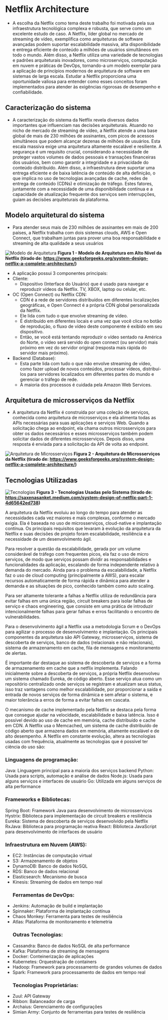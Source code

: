 # Netflix Architecture
 - A escolha da Netflix como tema deste trabalho foi motivada pela sua infraestrutura tecnológica complexa e robusta, que serve como um excelente estudo de caso. A Netflix, líder global no mercado de streaming de vídeo, exemplifica como arquiteturas de software avançadas podem suportar escalabilidade massiva, alta disponibilidade e entrega eficiente de conteúdo a milhões de usuários simultâneos em todo o mundo. Além disso, a Netflix utiliza uma variedade de tecnologias e padrões arquiteturais inovadores, como microserviços, computação em nuvem e práticas de DevOps, tornando-a um modelo exemplar para a aplicação de princípios modernos de arquitetura de software em sistemas de larga escala. Estudar a Netflix proporciona uma oportunidade valiosa para entender como esses conceitos foram implementados para atender às exigências rigorosas de desempenho e confiabilidade.

## Caracterização do sistema
 - A caracterização do sistema da Netflix revela diversos dados importantes que influenciam nas decisões arquiteturais. Atuando no nicho de mercado de streaming de vídeo, a Netflix atende a uma base global de mais de 230 milhões de assinantes, com picos de acessos simultâneos que podem alcançar dezenas de milhões de usuários. Esta escala massiva exige uma arquitetura altamente escalável e resiliente. A segurança é um requisito crucial, considerando a necessidade de proteger vastos volumes de dados pessoais e transações financeiras dos usuários, bem como garantir a integridade e a privacidade do conteúdo distribuído. Além disso, a infraestrutura deve suportar uma entrega eficiente e de baixa latência de conteúdo de alta definição, o que implica no uso de tecnologias avançadas de cache, redes de entrega de conteúdo (CDNs) e otimização de tráfego. Estes fatores, juntamente com a necessidade de uma disponibilidade contínua e a capacidade de atualização frequente dos serviços sem interrupções, guiam as decisões arquiteturais da plataforma.

## Modelo arquitetural do sistema
- Para atender seus mais de 230 milhões de assinantes em mais de 200 países, a Netflix trabalha com dois sistemas clouds, AWS e Open Connect, que trabalham juntas para prover uma boa responsabilidade e streaming de alta qualidade a seus usuários

![Modelo de Arquitetura](imagens/Netflix-High-Level-System-Architecture.png "Modelo de Arquitetura em Alto Nível")
**Figura 1 - Modelo de Arquitetura em Alto Nível da Netflix (tirado de: https://www.geeksforgeeks.org/system-design-netflix-a-complete-architecture/)**

- A aplicação possui 3 componentes principais:
- Cliente:
    - Dispositivo (Interface do Usuário) que é usado para navegar e reproduzir vídeos da Netflix. TV, XBOX, laptop ou celular, etc.
- OC (Open Connect) ou Netflix CDN:
    - CDN é a rede de servidores distribuídos em diferentes localizações geográficas, e Open Connect é a própria CDN global personalizada da Netflix.
    - Ele lida com tudo o que envolve streaming de vídeo.
    - É distribuído em diferentes locais e uma vez que você clica no botão de reprodução, o fluxo de vídeo deste componente é exibido em seu dispositivo.
    - Então, se você está tentando reproduzir o vídeo sentado na América do Norte, o vídeo será servido do open connect (ou servidor) mais próximo em vez do servidor original (resposta mais rápida do servidor mais próximo).
- Backend (Database):
     - Esta parte lida com tudo o que não envolve streaming de vídeo, como fazer upload de novos conteúdos, processar vídeos, distribuí-los para servidores localizados em diferentes partes do mundo e gerenciar o tráfego de rede.
     - A maioria dos processos é cuidada pela Amazon Web Services.

## Arquitetura de microsserviços da Netflix
- A arquitetura da Netflix é construída por uma coleção de serviços, conhecida como arquitetura de microserviços e ela alimenta todas as APIs necessárias para suas aplicações e serviços Web. Quando a solicitação chega ao endpoint, ela chama outros microsserviços para obter os dados necessários e esses microsserviços também podem solicitar dados de diferentes microsserviços. Depois disso, uma resposta é enviada para a solicitação da API de volta ao endpoint.

![Arquitetura de Microsserviços](imagens/microservice-architecture.jpg "Modelo de Arquitetura em Alto Nível")
**Figura 2 - Arquitetura de Microsserviços da Netflix (tirado de: https://www.geeksforgeeks.org/system-design-netflix-a-complete-architecture/)**

## Tecnologias Utilizadas

![Tecnologias](imagens/technologies-of-netflix.jpg "Modelo de Arquitetura em Alto Nível")
**Figura 3 - Tecnologias Usadas pelo Sistema (tirado de: https://saxenasanket.medium.com/system-design-of-netflix-part-1-4d65642ed738)**

A arquitetura da Netflix evoluiu ao longo do tempo para atender as necessidades cada vez maiores e mais complexas, conforme o mercado exigia. Ela é baseada no uso de microsserviços, cloud-native e implantação contínua.
	Os principais requisitos que levaram à evolução da arquitetura da Netflix e suas decisões de projeto foram escalabilidade, resiliência e a necessidade de um desenvolvimento ágil.
 
Para resolver a questão da escalabilidade, gerada por um volume considerável de tráfego com frequentes picos, ela faz o uso de micro serviços, de modo que serviços possam dividir as responsabilidades e funcionalidades da aplicação, escalando de forma independente relativo à demanda do mercado. Ainda para o problema da escalabilidade, a Netflix faz o uso de cloud computing (principalmente a AWS), para escalar recursos automaticamente de forma rápida e dinâmica para atender a demanda e as situações de pico, conhecido também como auto scaling.

Para ser altamente tolerante a falhas a Netflix utiliza de redundância para evitar falhas em uma única região, circuit breakers para isolar falhas de serviço e chaos engineering, que consiste em uma prática de introduzir intencionalmente falhas para gerar falhas e erros facilitando o encontro de vulnerabilidades.

Para o desenvolvimento ágil a Netflix usa a metodologia Scrum e o DevOps para agilizar o processo de desenvolvimento e implantação.
	Os principais componentes da arquitetura são API Gateway, microsserviços, sistema de descoberta de serviços, banco de dados (relacionais e não relacionais), sistema de armazenamento em cache, fila de mensagens e monitoramento de alertas.
 
É importante dar destaque ao sistema de descoberta de serviços e a forma de armazenamento em cache que a netflix implementa. Falando inicialmente sobre a descoberta de serviços, a própria Netflix desenvolveu um sistema chamado Eureka, de código aberto. Esse serviço atua como um repositório centralizado onde serviços se registram e atualizam seus status, isso traz vantagens como melhor escalabilidade, por proporcionar a saída e entrada de novos serviços de forma dinâmica e sem afetar o sistema, e maior tolerância a erros de forma a evitar falhas em cascata.

O mecanismo de cache implementado pela Netflix se destaca pela forma que consegue ajudar na velocidade, escalabilidade e baixa latência. Isso é possível devido ao uso de cache em memória, cache distribuído e cache em CDN. A Netflix usa o Memcached, um sistema de cache distribuído de código aberto que armazena dados em memória, altamente escalável e de alto desempenho.
	A Netflix em constante evolução, altera as tecnologias usadas com frequência, atualmente as tecnologias que é possível ter ciência do uso são:
	
	
### Linguagens de programação: 
Java: Linguagem principal para a maioria dos serviços backend
Python: Usada para scripts, automação e análise de dados
Node.js: Usada para alguns serviços e interfaces de usuário
Go: Utilizada em alguns serviços de alta performance 

### Frameworks e Bibliotecas:
Spring Boot: Framework Java para desenvolvimento de microsserviços
Hystrix: Biblioteca para implementação de circuit breakers e resiliência
Eureka: Sistema de descoberta de serviços desenvolvido pela Netflix
RxJava: Biblioteca para programação reativa
React: Biblioteca JavaScript para desenvolvimento de interfaces de usuário

### Infraestrutura em Nuvem (AWS):
- EC2: Instâncias de computação virtual
- S3: Armazenamento de objetos
- DynamoDB: Banco de dados NoSQL
- RDS: Banco de dados relacional
- Elasticsearch: Mecanismo de busca
- Kinesis: Streaming de dados em tempo real
   ### Ferramentas de DevOps:
- Jenkins: Automação de build e implantação
- Spinnaker: Plataforma de implantação contínua
- Chaos Monkey: Ferramenta para testes de resiliência
- Atlas: Plataforma de monitoramento e telemetria
	### Outras Tecnologias:
- Cassandra: Banco de dados NoSQL de alta performance
- Kafka: Plataforma de streaming de mensagens
- Docker: Conteinerização de aplicações
- Kubernetes: Orquestração de containers
- Hadoop: Framework para processamento de grandes volumes de dados
- Spark: Framework para processamento de dados em tempo real
	### Tecnologias Proprietárias:
- Zuul: API Gateway
- Ribbon: Balanceador de carga
- Archaius: Gerenciamento de configurações
- Simian Army: Conjunto de ferramentas para testes de resiliência


